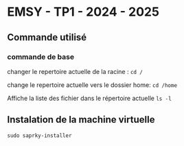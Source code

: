 # EMSY - TP1 - 2024 - 2025
## Commande utilisé
### commande de base

changer le repertoire actuelle de la racine :
	`cd /`
 
change le repertoire actuelle vers le dossier home:
 	`cd /home` 

  Affiche la liste des fichier dans le répertoire actuelle
 	 `ls -l`
   
## Instalation de la machine virtuelle
`sudo saprky-installer`
 
 
